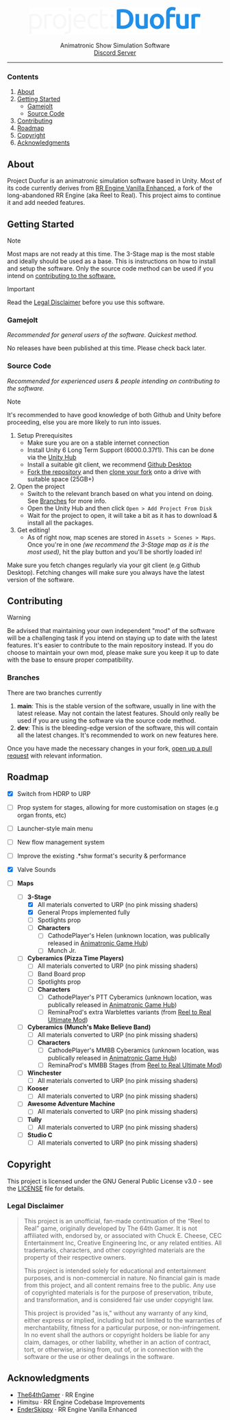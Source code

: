 <div align="center">
  <img width="400" src="/Branding/pd-dark.svg" alt="Material Bread logo">
  <p align="center">
    Animatronic Show Simulation Software<br/>
    <a href="https://discord.gg/U6Cs7njpFJ">Discord Server</a>
  </p>
</div>

---

### Contents
1. [About](#about)
2. [Getting Started](#getting-started)
    - [Gamejolt](#gamejolt)
    - [Source Code](#source-code)
3. [Contributing](#contributing)
4. [Roadmap](#roadmap)
5. [Copyright](#copyright)
6. [Acknowledgments](#acknowledgments)


## About
Project Duofur is an animatronic simulation software based in Unity. Most of its code currently derives from [RR Engine Vanilla Enhanced](https://github.com/EnderSkippy/RR-Engine-Vanilla-Enhanced), a fork of the long-abandoned RR Engine (aka Reel to Real). This project aims to continue it and add needed features.

## Getting Started
> [!NOTE]
> Most maps are not ready at this time. The 3-Stage map is the most stable and ideally should be used as a base.
This is instructions on how to install and setup the software. Only the source code method can be used if you intend on [contributing to the software.](#contributing)

> [!IMPORTANT]
> Read the [Legal Disclaimer](#legal-disclaimer) before you use this software.

### Gamejolt
*Recommended for general users of the software. Quickest method.*

No releases have been published at this time. Please check back later.

### Source Code
*Recommended for experienced users & people intending on contributing to the software.*

> [!NOTE]
> It's recommended to have good knowledge of both Github and Unity before proceeding, else you are more likely to run into issues.

1. Setup Prerequisites
   - Make sure you are on a stable internet connection
   - Install Unity 6 Long Term Support (6000.0.37f1). This can be done via the [Unity Hub](https://docs.unity3d.com/hub/manual/InstallHub.html)
   - Install a suitable git client, we recommend [Github Desktop](https://desktop.github.com/download/)
   - [Fork the repository](https://docs.github.com/en/pull-requests/collaborating-with-pull-requests/working-with-forks/fork-a-repo#forking-a-repository) and then [clone your fork](https://docs.github.com/en/pull-requests/collaborating-with-pull-requests/working-with-forks/fork-a-repo#cloning-your-forked-repository) onto a drive with suitable space (25GB+)
2. Open the project
   - Switch to the relevant branch based on what you intend on doing. See [Branches](#branches) for more info.
   - Open the Unity Hub and then click `Open > Add Project From Disk`
   - Wait for the project to open, it will take a bit as it has to download & install all the packages.
4. Get editing!
   - As of right now, map scenes are stored in `Assets > Scenes > Maps`. Once you're in one *(we recommend the 3-Stage map as it is the most used)*, hit the play button and you'll be shortly loaded in!
  
Make sure you fetch changes regularly via your git client (e.g Github Desktop). Fetching changes will make sure you always have the latest version of the software.

## Contributing

> [!WARNING]
> Be advised that maintaining your own independent "mod" of the software will be a challenging task if you intend on staying up to date with the latest features. It's easier to contribute to the main repository instead.
> If you do choose to maintain your own mod, please make sure you keep it up to date with the base to ensure proper compatibility.

### Branches
There are two branches currently
1. **main**: This is the stable version of the software, usually in line with the latest release. May not contain the latest features. Should only really be used if you are using the software via the source code method.
2. **dev**: This is the bleeding-edge version of the software, this will contain all the latest changes. It's recommended to work on new features here.

Once you have made the necessary changes in your fork, [open up a pull request](https://docs.github.com/en/pull-requests/collaborating-with-pull-requests/proposing-changes-to-your-work-with-pull-requests/about-pull-requests) with relevant information.

## Roadmap
- [x] Switch from HDRP to URP
- [ ] Prop system for stages, allowing for more customisation on stages (e.g organ fronts, etc)
- [ ] Launcher-style main menu
- [ ] New flow management system
- [ ] Improve the existing .*shw format's security & performance
- [x] Valve Sounds
    
- [ ] **Maps**   
  - [ ] **3-Stage**  
    - [x] All materials converted to URP (no pink missing shaders)
    - [x] General Props implemented fully
    - [ ] Spotlights prop
    - [ ] **Characters**
      - [ ] CathodePlayer's Helen (unknown location, was publically released in [Animatronic Game Hub](https://discord.gg/WRQvaw6EM9))
      - [ ] Munch Jr.
  - [ ] **Cyberamics (Pizza Time Players)**
    - [ ] All materials converted to URP (no pink missing shaders)
    - [ ] Band Board prop
    - [ ] Spotlights prop
    - [ ] **Characters**
      - [ ] CathodePlayer's PTT Cyberamics (unknown location, was publically released in [Animatronic Game Hub](https://discord.gg/WRQvaw6EM9))
      - [ ] ReminaProd's extra Warblettes variants (from [Reel to Real Ultimate Mod](https://github.com/ReminaProd/RR-Engine-Ultimate-Mod))
  - [ ] **Cyberamics (Munch's Make Believe Band)**  
      - [ ] All materials converted to URP (no pink missing shaders)
      - [ ] **Characters**
        - [ ] CathodePlayer's MMBB Cyberamics (unknown location, was publically released in [Animatronic Game Hub](https://discord.gg/WRQvaw6EM9))
        - [ ] ReminaProd's MMBB Stages (from [Reel to Real Ultimate Mod](https://github.com/ReminaProd/RR-Engine-Ultimate-Mod))
  - [ ] **Winchester**  
      - [ ] All materials converted to URP (no pink missing shaders)
  - [ ] **Kooser**  
      - [ ] All materials converted to URP (no pink missing shaders)
  - [ ] **Awesome Adventure Machine**  
      - [ ] All materials converted to URP (no pink missing shaders)
  - [ ] **Tully**  
      - [ ] All materials converted to URP (no pink missing shaders)
  - [ ] **Studio C**  
      - [ ] All materials converted to URP (no pink missing shaders)

## Copyright
This project is licensed under the GNU General Public License v3.0 - see the [LICENSE](LICENSE) file for details.

### Legal Disclaimer

> This project is an unofficial, fan-made continuation of the “Reel to Real” game, originally developed by The 64th Gamer. It is not affiliated with, endorsed by, or associated with Chuck E. Cheese, CEC Entertainment Inc, Creative Engineering Inc, or any related entities. All trademarks, characters, and other copyrighted materials are the property of their respective owners. 
>
> This project is intended solely for educational and entertainment purposes, and is non-commercial in nature. No financial gain is made from this project, and all content remains free to the public. Any use of copyrighted materials is for the purpose of preservation, tribute, and transformation, and is considered fair use under copyright law.
> 
> This project is provided "as is," without any warranty of any kind, either express or implied, including but not limited to the warranties of merchantability, fitness for a particular purpose, or non-infringement. In no event shall the authors or copyright holders be liable for any claim, damages, or other liability, whether in an action of contract, tort, or otherwise, arising from, out of, or in connection with the software or the use or other dealings in the software.

</details>

## Acknowledgments
- [The64thGamer](https://github.com/The64thGamer) &middot; RR Engine
- Himitsu &middot; RR Engine Codebase Improvements
- [EnderSkippy](https://github.com/EnderSkippy) &middot; RR Engine Vanilla Enhanced
